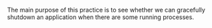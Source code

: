 The main purpose of this practice is to see whether we can gracefully shutdown an application when there are some running processes.